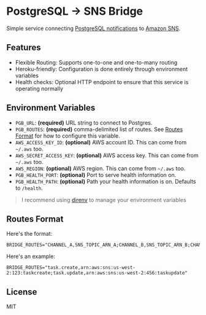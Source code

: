 # PostgreSQL → SNS Bridge

Simple service connecting [PostgreSQL notifications](https://www.postgresql.org/docs/9.0/static/sql-notify.html) to [Amazon SNS](https://aws.amazon.com/sns/).

## Features

  - Flexible Routing: Supports one-to-one and one-to-many routing
  - Heroku-friendly: Configuration is done entirely through environment variables
  - Health checks: Optional HTTP endpoint to ensure that this service is operating normally

## Environment Variables

- `PGB_URL`: **(required)** URL string to connect to Postgres.
- `PGB_ROUTES`: **(required)** comma-delimited list of routes. See [Routes Format](#routes-format) for how to configure this variable.
- `AWS_ACCESS_KEY_ID`: **(optional)** AWS account ID. This can come from `~/.aws` too.
- `AWS_SECRET_ACCESS_KEY`: **(optional)** AWS access key. This can come from `~/.aws` too.
- `AWS_REGION`: **(optional)** AWS region. This can come from `~/.aws` too.
- `PGB_HEALTH_PORT`: **(optional)** Port to serve health information on.
- `PGB_HEALTH_PATH`: **(optional)** Path your health information is on. Defaults to `/health`.

> I recommend using [direnv](http://direnv.net) to manage your environment variables

## Routes Format

Here's the format:

    BRIDGE_ROUTES="CHANNEL_A,SNS_TOPIC_ARN_A;CHANNEL_B,SNS_TOPIC_ARN_B;CHANNEL_C,SNS_TOPIC_ARN_B"

Here's an example:

    BRIDGE_ROUTES="task.create,arn:aws:sns:us-west-2:123:taskcreate;task.update,arn:aws:sns:us-west-2:456:taskupdate"


## License

MIT
